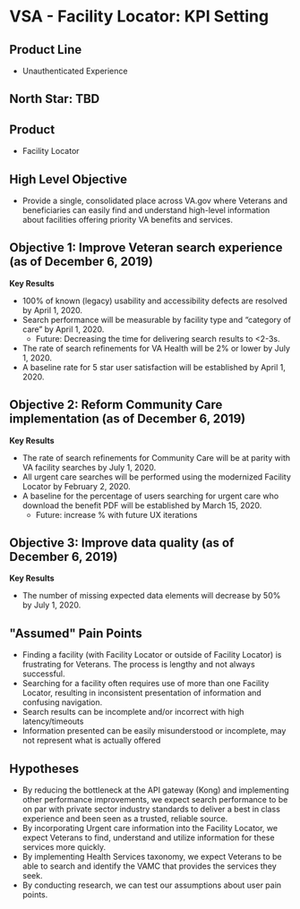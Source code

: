 # VSA - Facility Locator: KPI Setting 

## Product Line
- Unauthenticated Experience
## North Star: TBD
## Product
- Facility Locator 
## High Level Objective
- Provide a single, consolidated place across VA.gov where Veterans and beneficiaries can easily find and understand high-level information about facilities offering priority VA benefits and services. 


## Objective 1: Improve Veteran search experience (as of December 6, 2019)

**Key Results**
- 100% of known (legacy) usability and accessibility defects are resolved by April 1, 2020.
- Search performance will be measurable by facility type and “category of care” by April 1, 2020. 
  - Future: Decreasing the time for delivering search results to <2-3s. 
- The rate of search refinements for VA Health will be 2% or lower by July 1, 2020.  
- A baseline rate for 5 star user satisfaction will be established by April 1, 2020. 

## Objective 2: Reform Community Care implementation (as of December 6, 2019)

**Key Results**
- The rate of search refinements for Community Care will be at parity with VA facility searches by July 1, 2020. 
- All urgent care searches will be performed using the modernized Facility Locator by February 2, 2020. 
- A baseline for the percentage of users searching for urgent care who download the benefit PDF will be established by March 15, 2020.
  - Future: increase % with future UX iterations 

## Objective 3: Improve data quality (as of December 6, 2019)

**Key Results**
- The number of missing expected data elements will decrease by 50% by July 1, 2020.

## "Assumed" Pain Points
- Finding a facility (with Facility Locator or outside of Facility Locator) is frustrating for Veterans. The process is lengthy and not always successful.
- Searching for a facility often requires use of more than one Facility Locator, resulting in inconsistent presentation of information and confusing navigation. 
- Search results can be incomplete and/or incorrect with high latency/timeouts
- Information presented can be easily misunderstood or incomplete, may not represent what is actually offered

## Hypotheses
- By reducing the bottleneck at the API gateway (Kong) and implementing other performance improvements, we expect search performance to be on par with private sector industry standards to deliver a best in class experience and been seen as a trusted, reliable source. 
- By incorporating Urgent care information into the Facility Locator, we expect Veterans to find, understand and utilize information for these services more quickly. 
- By implementing Health Services taxonomy, we expect Veterans to be able to search and identify the VAMC that provides the services they seek.  
- By conducting research, we can test our assumptions about user pain points.

